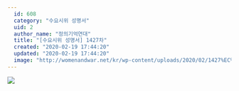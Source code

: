 ```yaml
---
  id: 608
  category: "수요시위 성명서"
  uid: 2
  author_name: "정의기억연대"
  title: "[수요시위 성명서] 1427차"
  created: "2020-02-19 17:44:20"
  updated: "2020-02-19 17:44:20"
  image: "http://womenandwar.net/kr/wp-content/uploads/2020/02/1427%EC%B0%A8_%EC%88%98%EC%9B%90%ED%8F%89%ED%99%94%EB%82%98%EB%B9%84002.jpg"
---
```

![](http://womenandwar.net/kr/wp-content/uploads/2020/02/1427%EC%B0%A8_%EC%88%98%EC%9B%90%ED%8F%89%ED%99%94%EB%82%98%EB%B9%84002.jpg)